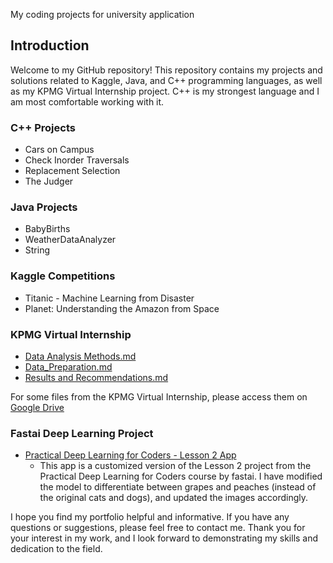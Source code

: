 My coding projects for university application

## Introduction
Welcome to my GitHub repository! This repository contains my projects and solutions related to Kaggle, Java, and C++ programming languages, as well as my KPMG Virtual Internship project. C++ is my strongest language and I am most comfortable working with it.

### C++ Projects
- Cars on Campus
- Check Inorder Traversals
- Replacement Selection
- The Judger

### Java Projects
- BabyBirths
- WeatherDataAnalyzer
- String

### Kaggle Competitions
- Titanic - Machine Learning from Disaster
- Planet: Understanding the Amazon from Space

### KPMG Virtual Internship
- [Data Analysis Methods.md](./KPMG_Intership/Data_Analysis_Methods.md)
- [Data_Preparation.md](./KPMG_Intership/Data_Preparation.md)
- [Results and Recommendations.md](./KPMG_Intership/Results_and_Recommendations.md)

For some files from the KPMG Virtual Internship, please access them on [Google Drive](https://drive.google.com/drive/folders/1LVpIuhkjQSpM4BLtXYsWJvtSEp9cxPOl?usp=sharing)

### Fastai Deep Learning Project
- [Practical Deep Learning for Coders - Lesson 2 App](https://huggingface.co/spaces/zhangxiangzx/testing)
  - This app is a customized version of the Lesson 2 project from the Practical Deep Learning for Coders course by fastai. I have modified the model to differentiate between grapes and peaches (instead of the original cats and dogs), and updated the images accordingly.

I hope you find my portfolio helpful and informative. If you have any questions or suggestions, please feel free to contact me. Thank you for your interest in my work, and I look forward to demonstrating my skills and dedication to the field.
